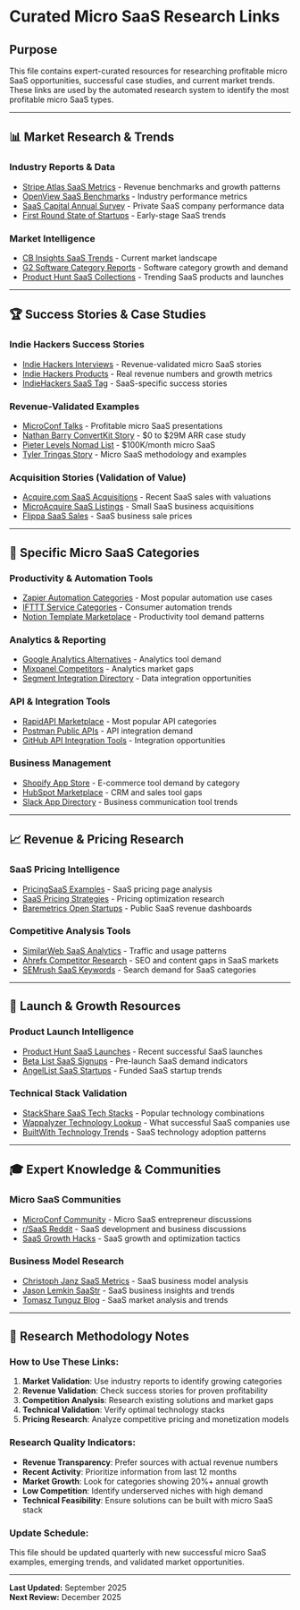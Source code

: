 # Curated Micro SaaS Research Links

## Purpose
This file contains expert-curated resources for researching profitable micro SaaS opportunities, successful case studies, and current market trends. These links are used by the automated research system to identify the most profitable micro SaaS types.

---

## 📊 Market Research & Trends

### Industry Reports & Data
- [Stripe Atlas SaaS Metrics](https://stripe.com/atlas/guides/saas-metrics) - Revenue benchmarks and growth patterns
- [OpenView SaaS Benchmarks](https://www.openviewpartners.com/saas-benchmarks/) - Industry performance metrics
- [SaaS Capital Annual Survey](https://www.saas-capital.com/research/) - Private SaaS company performance data
- [First Round State of Startups](https://stateofstartups.firstround.com/) - Early-stage SaaS trends

### Market Intelligence
- [CB Insights SaaS Trends](https://www.cbinsights.com/research/saas-trends-market-landscape/) - Current market landscape
- [G2 Software Category Reports](https://www.g2.com/categories) - Software category growth and demand
- [Product Hunt SaaS Collections](https://www.producthunt.com/topics/saas) - Trending SaaS products and launches

---

## 🏆 Success Stories & Case Studies

### Indie Hackers Success Stories
- [Indie Hackers Interviews](https://www.indiehackers.com/interviews) - Revenue-validated micro SaaS stories
- [Indie Hackers Products](https://www.indiehackers.com/products) - Real revenue numbers and growth metrics
- [IndieHackers SaaS Tag](https://www.indiehackers.com/search?q=saas) - SaaS-specific success stories

### Revenue-Validated Examples
- [MicroConf Talks](https://microconf.com/talks/) - Profitable micro SaaS presentations
- [Nathan Barry ConvertKit Story](https://nathanbarry.com/convertkit-story/) - $0 to $29M ARR case study
- [Pieter Levels Nomad List](https://levels.io/how-i-built-a-100k-per-month-business/) - $100K/month micro SaaS
- [Tyler Tringas Story](https://tylertringas.com/micro-saas-ebook/) - Micro SaaS methodology and examples

### Acquisition Stories (Validation of Value)
- [Acquire.com SaaS Acquisitions](https://acquire.com/browse/saas) - Recent SaaS sales with valuations
- [MicroAcquire SaaS Listings](https://microacquire.com/startups?tags=saas) - Small SaaS business acquisitions
- [Flippa SaaS Sales](https://flippa.com/search?terms=saas&sort=relevance) - SaaS business sale prices

---

## 🎯 Specific Micro SaaS Categories

### Productivity & Automation Tools
- [Zapier Automation Categories](https://zapier.com/apps/categories) - Most popular automation use cases
- [IFTTT Service Categories](https://ifttt.com/explore) - Consumer automation trends
- [Notion Template Marketplace](https://www.notion.so/templates) - Productivity tool demand patterns

### Analytics & Reporting
- [Google Analytics Alternatives](https://alternativeto.net/software/google-analytics/) - Analytics tool demand
- [Mixpanel Competitors](https://www.g2.com/products/mixpanel/competitors/alternatives) - Analytics market gaps
- [Segment Integration Directory](https://segment.com/catalog/) - Data integration opportunities

### API & Integration Tools
- [RapidAPI Marketplace](https://rapidapi.com/hub) - Most popular API categories
- [Postman Public APIs](https://documenter.getpostman.com/view/8854915/Szf7znEe) - API integration demand
- [GitHub API Integration Tools](https://github.com/public-apis/public-apis) - Integration opportunities

### Business Management
- [Shopify App Store](https://apps.shopify.com/) - E-commerce tool demand by category
- [HubSpot Marketplace](https://ecosystem.hubspot.com/marketplace/apps) - CRM and sales tool gaps
- [Slack App Directory](https://slack.com/apps) - Business communication tool trends

---

## 📈 Revenue & Pricing Research

### SaaS Pricing Intelligence
- [PricingSaaS Examples](https://www.pricingsaas.com/) - SaaS pricing page analysis
- [SaaS Pricing Strategies](https://www.priceintelligently.com/saas-pricing-strategy) - Pricing optimization research
- [Baremetrics Open Startups](https://baremetrics.com/open-startups) - Public SaaS revenue dashboards

### Competitive Analysis Tools
- [SimilarWeb SaaS Analytics](https://www.similarweb.com/top-websites/computers-electronics-and-technology/programming-and-developer-software/) - Traffic and usage patterns
- [Ahrefs Competitor Research](https://ahrefs.com/competitive-analysis) - SEO and content gaps in SaaS markets
- [SEMrush SaaS Keywords](https://www.semrush.com/) - Search demand for SaaS categories

---

## 🚀 Launch & Growth Resources

### Product Launch Intelligence
- [Product Hunt SaaS Launches](https://www.producthunt.com/topics/saas/posts) - Recent successful SaaS launches
- [Beta List SaaS Signups](https://betalist.com/markets/saas) - Pre-launch SaaS demand indicators
- [AngelList SaaS Startups](https://angel.co/companies?markets[]=SaaS) - Funded SaaS startup trends

### Technical Stack Validation
- [StackShare SaaS Tech Stacks](https://stackshare.io/stacks) - Popular technology combinations
- [Wappalyzer Technology Lookup](https://www.wappalyzer.com/) - What successful SaaS companies use
- [BuiltWith Technology Trends](https://builtwith.com/websitelist/technology/saas) - SaaS technology adoption patterns

---

## 🎓 Expert Knowledge & Communities

### Micro SaaS Communities
- [MicroConf Community](https://microconf.com/community/) - Micro SaaS entrepreneur discussions
- [r/SaaS Reddit](https://www.reddit.com/r/SaaS/) - SaaS development and business discussions
- [SaaS Growth Hacks](https://saasgrowthhacks.com/) - SaaS growth and optimization tactics

### Business Model Research
- [Christoph Janz SaaS Metrics](https://christophjanz.blogspot.com/) - SaaS business model analysis
- [Jason Lemkin SaaStr](https://www.saastr.com/) - SaaS business insights and trends
- [Tomasz Tunguz Blog](https://tomtunguz.com/) - SaaS market analysis and trends

---

## 📝 Research Methodology Notes

### How to Use These Links:
1. **Market Validation**: Use industry reports to identify growing categories
2. **Revenue Validation**: Check success stories for proven profitability 
3. **Competition Analysis**: Research existing solutions and market gaps
4. **Technical Validation**: Verify optimal technology stacks
5. **Pricing Research**: Analyze competitive pricing and monetization models

### Research Quality Indicators:
- **Revenue Transparency**: Prefer sources with actual revenue numbers
- **Recent Activity**: Prioritize information from last 12 months
- **Market Growth**: Look for categories showing 20%+ annual growth
- **Low Competition**: Identify underserved niches with high demand
- **Technical Feasibility**: Ensure solutions can be built with micro SaaS stack

### Update Schedule:
This file should be updated quarterly with new successful micro SaaS examples, emerging trends, and validated market opportunities.

---

**Last Updated:** September 2025  
**Next Review:** December 2025